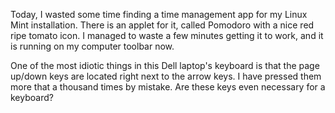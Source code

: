 <!-- 
.. title: 2017-06-09 daily notes
.. slug: 2017-06-09-daily-notes
.. date: 2017-06-09 09:07:10 UTC+02:00
.. tags: 
.. category: 
.. link: 
.. description: 
.. type: text
-->

Today, I wasted some time finding a time management app for my Linux Mint installation. There is an applet for it, called Pomodoro with a nice red ripe tomato icon. I managed to waste a few minutes getting it to work, and it is running on my computer toolbar now.  

One of the most idiotic things in this Dell laptop's keyboard is that the page up/down keys are located right next to the arrow keys. I have pressed them more that a thousand times by mistake. Are these keys even necessary for a keyboard?  


